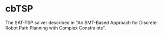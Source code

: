 # cbTSP
The SAT-TSP solver described in "An SMT-Based Approach for Discrete Robot Path Planning with Complex Constraints".
